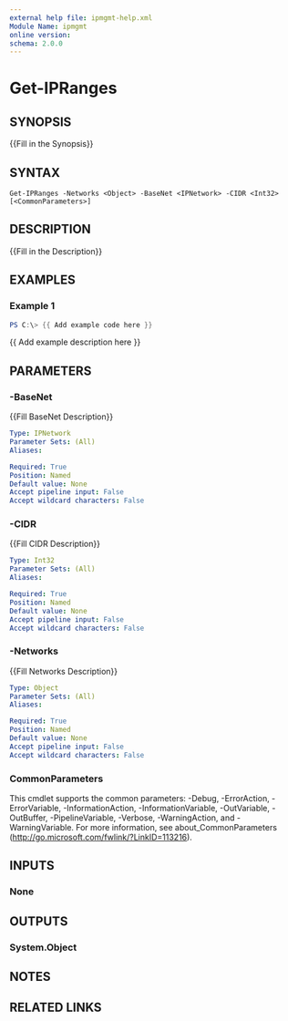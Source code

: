 ```yaml
---
external help file: ipmgmt-help.xml
Module Name: ipmgmt
online version:
schema: 2.0.0
---
```


# Get-IPRanges

## SYNOPSIS
{{Fill in the Synopsis}}

## SYNTAX

```
Get-IPRanges -Networks <Object> -BaseNet <IPNetwork> -CIDR <Int32> [<CommonParameters>]
```

## DESCRIPTION
{{Fill in the Description}}

## EXAMPLES

### Example 1
```powershell
PS C:\> {{ Add example code here }}
```

{{ Add example description here }}

## PARAMETERS

### -BaseNet
{{Fill BaseNet Description}}

```yaml
Type: IPNetwork
Parameter Sets: (All)
Aliases:

Required: True
Position: Named
Default value: None
Accept pipeline input: False
Accept wildcard characters: False
```

### -CIDR
{{Fill CIDR Description}}

```yaml
Type: Int32
Parameter Sets: (All)
Aliases:

Required: True
Position: Named
Default value: None
Accept pipeline input: False
Accept wildcard characters: False
```

### -Networks
{{Fill Networks Description}}

```yaml
Type: Object
Parameter Sets: (All)
Aliases:

Required: True
Position: Named
Default value: None
Accept pipeline input: False
Accept wildcard characters: False
```

### CommonParameters
This cmdlet supports the common parameters: -Debug, -ErrorAction, -ErrorVariable, -InformationAction, -InformationVariable, -OutVariable, -OutBuffer, -PipelineVariable, -Verbose, -WarningAction, and -WarningVariable.
For more information, see about_CommonParameters (http://go.microsoft.com/fwlink/?LinkID=113216).

## INPUTS

### None


## OUTPUTS

### System.Object

## NOTES

## RELATED LINKS
